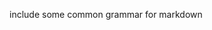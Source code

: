 include some common grammar for markdown         
            
       
    
       
         
      
       
  
   
 
  
 
